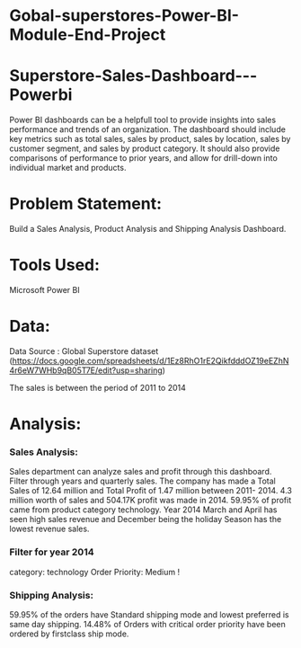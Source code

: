 # Gobal-superstores-Power-BI-Module-End-Project

# Superstore-Sales-Dashboard---Powerbi
Power BI dashboards can be a helpfull tool to provide insights into sales performance and trends of an organization.
The dashboard should include key metrics such as total sales, sales by product, sales by location, sales by customer segment, and sales by product category.
It should also provide comparisons of performance to prior years, and allow for drill-down into individual market and products.

# Problem Statement:
Build a Sales Analysis, Product Analysis and Shipping Analysis Dashboard.

# Tools Used:
Microsoft Power BI

# Data:
Data Source : Global Superstore dataset (https://docs.google.com/spreadsheets/d/1Ez8RhO1rE2QikfdddOZ19eEZhN4r6eW7WHb9qB05T7E/edit?usp=sharing)

The sales is between the period of 2011 to 2014

# Analysis:
### Sales Analysis:
Sales department can analyze sales and profit through this dashboard. Filter through years and quarterly sales.
The company has made a Total Sales of 12.64 million and Total Profit of 1.47 million between 2011- 2014.
4.3 million worth of sales and 504.17K profit was made in 2014.
59.95% of profit came from product category technology.
Year 2014 March and April has seen high sales revenue and December being the holiday Season has the lowest revenue sales.

### Filter for year 2014
category: technology
Order Priority: Medium !


### Shipping Analysis:
59.95% of the orders have Standard shipping mode and lowest preferred is same day shipping.
14.48% of Orders with critical order priority have been ordered by firstclass ship mode.


